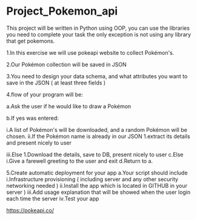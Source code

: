 # Project_Pokemon_api

This project will be written in Python using OOP, you can use the libraries you need to complete your task the only exception is not using any library that get pokemons.

1.In this exercise we will use pokeapi website to collect Pokémon's.

2.Our Pokémon collection will be saved in JSON

3.You need to design your data schema, and what attributes you want to save in the JSON ( at least three fields )

4.flow of your program will be:

a.Ask the user if he would like to draw a Pokémon

b.If yes was entered:

i.A list of Pokémon's will be downloaded, and a random Pokémon will be chosen.
ii.If the Pokémon name is already in our JSON
1.extract its details and present nicely to user

iii.Else
1.Download the details, save to DB, present nicely to user
c.Else
i.Give a farewell greeting to the user and exit
d.Return to a.

5.Create automatic deployment for your app
a.Your script should include
i.Infrastructure provisioning ( including server and any other security networking needed )
ii.Install the app which is located in GITHUB in your server )
iii.Add usage explanation that will be showed when the user login each time the server
iv.Test your app

https://pokeapi.co/
